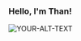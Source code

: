 ### Hello, I'm Than!
<picture>
 <source media="(prefers-color-scheme: dark)" srcset="bg-img.png">
 <source media="(prefers-color-scheme: light)" srcset="">
 <img alt="YOUR-ALT-TEXT" src="YOUR-DEFAULT-IMAGE">
</picture>


<!-- **Tkumar02/TKumar02** is a ✨ _special_ ✨ repository because its `README.md` (this file) appears on your GitHub profile.

Here are some ideas to get you started:

- 🔭 I’m currently working on ...
- 🌱 I’m currently learning ...
- 👯 I’m looking to collaborate on ...
- 🤔 I’m looking for help with ...
- 💬 Ask me about ...
- 📫 How to reach me: ...
- 😄 Pronouns: ...
- ⚡ Fun fact: ...


<img src='bg-img.png'>
 -->
